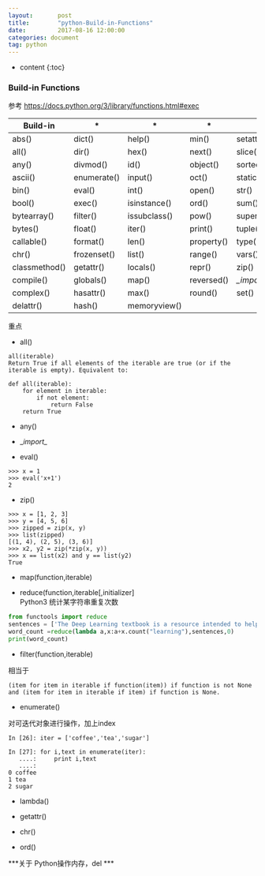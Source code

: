 ```yaml
---
layout:       post
title:        "python-Build-in-Functions"
date:         2017-08-16 12:00:00
categories: document
tag: python
---
```


* content
{:toc}

### Build-in Functions
参考 https://docs.python.org/3/library/functions.html#exec


| Build-in    | *         |*             |*           |*                   |
| ------------|-----------|--------------|------------|--------------------|
|   abs()     |dict()     |help()        |min()       |setattr()           |
|   all()	    |dir()	    |hex()         |	next()    |	slice()            |
|   any()     |divmod()   |	id()         |	object()	|sorted()            |
|   ascii()   |enumerate()|	input()	     |oct()       |	staticmethod()     |
|   bin()     |eval()     |	int()        |	open()    |	str()              |
|   bool()    |	exec()    |isinstance()	 |ord()	      |sum()               |
|  bytearray()|filter()	  |issubclass()	 |pow()       |	super()            |
|  bytes()	  |float()	  |iter()        |	print()   |	tuple()            |
|  callable() |	format()	|len()	       |property()	|type()              |
|  chr()	    |frozenset()|list()        |	range()   |	vars()             |
|classmethod()|getattr()  |	locals()	   |repr()	    |zip()               |
|  compile()	|globals()	|map()	       |reversed()	|*\__import\__()*    |         |
|  complex()	|hasattr()  |	max()        |	round()	  |set()               |
|  delattr()	|hash()	    |memoryview()

重点
+ all()

```
all(iterable)
Return True if all elements of the iterable are true (or if the iterable is empty). Equivalent to:

def all(iterable):
    for element in iterable:
        if not element:
            return False
    return True
```

+ any()

+ \__import\__

+ eval()

```
>>> x = 1
>>> eval('x+1')
2
```
+ zip()
```
>>> x = [1, 2, 3]
>>> y = [4, 5, 6]
>>> zipped = zip(x, y)
>>> list(zipped)
[(1, 4), (2, 5), (3, 6)]
>>> x2, y2 = zip(*zip(x, y))
>>> x == list(x2) and y == list(y2)
True
```

+ map(function,iterable)

+ reduce(function,iterable[,initializer]  
Python3 统计某字符串重复次数  
```python
from functools import reduce
sentences = ['The Deep Learning textbook is a resource intended to help students and practitioners enter the field of machine learning in general and deep learning in particular. ']
word_count =reduce(lambda a,x:a+x.count("learning"),sentences,0)
print(word_count)
```

+ filter(function,iterable)

相当于

```
(item for item in iterable if function(item)) if function is not None and (item for item in iterable if item) if function is None.
```

+ enumerate()

对可迭代对象进行操作，加上index

```
In [26]: iter = ['coffee','tea','sugar']

In [27]: for i,text in enumerate(iter):
   ....:     print i,text
   ....:     
0 coffee
1 tea
2 sugar
```
+ lambda()

+ getattr()

+ chr()

+ ord()

***关于 Python操作内存，del ***
